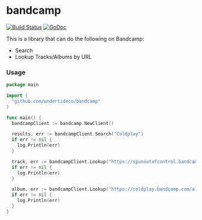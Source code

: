 # bandcamp
[![Build Status](https://travis-ci.org/undertideco/bandcamp.svg?branch=master)](https://travis-ci.org/undertideco/bandcamp) [![GoDoc](https://godoc.org/github.com/undertideco/bandcamp?status.svg)](https://godoc.org/github.com/undertideco/bandcamp)

This is a library that can do the following on Bandcamp:
- Search
- Lookup Tracks/Albums by URL

### Usage
```go
package main

import (
  "github.com/undertideco/bandcamp"
)

func main() {
  bandcampClient := bandcamp.NewClient()

  results, err := bandcampClient.Search("Coldplay")
  if err != nil {
    log.Println(err)
  }

  track, err := bandcampClient.Lookup("https://spunoutofcontrol.bandcamp.com/track/infinite")
  if err != nil {
    log.Println(err)
  }

  album, err := bandcampClient.Lookup("https://coldplay.bandcamp.com/album/greatest-hits")
  if err != nil {
    log.Println(err)
  }
}
```
